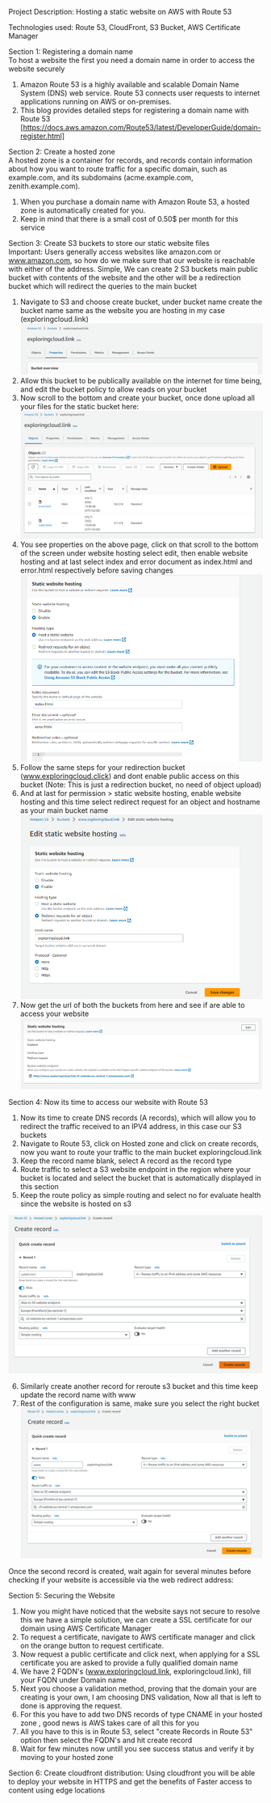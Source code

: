 Project Description: Hosting a static website on AWS with Route 53

Technologies used: Route 53, CloudFront, S3 Bucket, AWS Certificate Manager

Section 1: Registering a domain name</br>
To host a website the first you need a domain name in order to access the website securely

1. Amazon Route 53 is a highly available and scalable Domain Name System (DNS) web service. Route 53 connects user requests to internet applications running on AWS or on-premises.
2. This blog provides detailed steps for registering a domain name with Route 53 [https://docs.aws.amazon.com/Route53/latest/DeveloperGuide/domain-register.html]

Section 2: Create a hosted zone</br>
A hosted zone is a container for records, and records contain information about how you want to route traffic for a specific domain, such as example.com, and its subdomains (acme.example.com, zenith.example.com).

1. When you purchase a domain name with Amazon Route 53, a hosted zone is automatically created for you.
2. Keep in mind that there is a small cost of 0.50$ per month for this service

Section 3: Create S3 buckets to store our static website files</br>
Important: Users generally access websites like amazon.com or www.amazon.com, so how do we make sure that our website is reachable with either of the address.
Simple, We can create 2 S3 buckets main public bucket with contents of the website and the other will be a redirection bucket which will redirect the queries to the main bucket

1. Navigate to S3 and choose create bucket, under bucket name create the bucket name same as the website you are hosting in my case (exploringcloud.link)
![Main Bucket](main-bucket.PNG)  
2. Allow this bucket to be publically available on the internet for time being, and edit the bucket policy to allow reads on your bucket
3. Now scroll to the bottom and create your bucket, once done upload all your files for the static bucket here:
![Upload your objects here:](object-upload-snapshot.PNG)
4. You see properties on the above page, click on that scroll to the bottom of the screen under website hosting select edit, then enable website hosting and at last select index and error document as index.html and error.html respectively before saving changes
![Static Website config:](Static-website-hosting.PNG)
6. Follow the same steps for your redirection bucket (www.exploringcloud.click) and dont enable public access on this bucket (Note: This is just a redirection bucket, no need of object upload)
7. And at last for permission > static website hosting, enable website hosting and this time select redirect request for an object and hostname as your main bucket name
![Make sure the configurations look like this](redirect-hosting.PNG)
8. Now get the url of both the buckets from here and see if are able to access your website
![Access this under Buckets> permissios > scroll to the bottom of the page](website-url.PNG)

Section 4: Now its time to access our website with Route 53</br>
1. Now its time to create DNS records (A records), which will allow you to redirect the traffic received to an IPV4 address, in this case our S3 buckets
2. Navigate to Route 53, click on Hosted zone and click on create records, now you want to route your traffic to the main bucket exploringcloud.link
4. Keep the record name blank, select A record as the record type
5. Route traffic to select a S3 website endpoint in the region where your bucket is located and select the bucket that is automatically displayed in this section
6. Keep the route policy as simple routing and select no for evaluate health since the website is hosted on s3

![The confirguration now should look like this: ](route-53-record-1.PNG)

6. Similarly create another record for reroute s3 bucket and this time keep update the record name with www
7. Rest of the configuration is same, make sure you select the right bucket
![The confirguration now should look like this:](route-53-record-2.PNG)

Once the second record is created, wait again for several minutes before checking if your website is accessible via the web redirect address:

Section 5: Securing the Website
1. Now you might have noticed that the website says not secure to resolve this we have a simple solution, we can create a SSL certificate for our domain using AWS Certificate Manager
2. To request a certificate, navigate to AWS certificate manager and click on the orange button to request certificate.
3. Now request a public certificate and click next, when applying for a SSL certificate you are asked to provide a fully qualified domain name
4. We have 2 FQDN's (www.exploringcloud.link, exploringcloud.link), fill your FQDN under Domain name
5. Next you choose a validation method, proving that the domain your are creating is your own, I am choosing DNS validation, Now all that is left to done is approving the request.
6. For this you have to add two DNS records of type CNAME in your hosted zone , good news is AWS takes care of all this for you
7. All you have to this is in Route 53, select "create Records in Route 53" option then select the FQDN's and hit create record
8. Wait for few minutes now untill you see success status and verify it by moving to your hosted zone

Section 6: Create cloudfront distribution:
Using cloudfront you will be able to deploy your website in HTTPS and get the benefits of Faster access to content using edge locations




